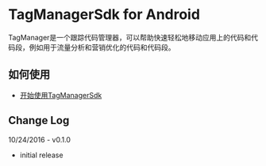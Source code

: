 # TagManagerSdk for Android

TagManager是一个跟踪代码管理器，可以帮助快速轻松地移动应用上的代码和代码段，例如用于流量分析和营销优化的代码和代码段。

## 如何使用

- [开始使用TagManagerSdk](https://github.com/shunfei/suntengTagManager-sdk-android/blob/master/getting_start.md)

## Change Log

10/24/2016 - v0.1.0

* initial release

